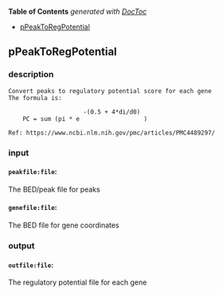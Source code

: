 <!-- START doctoc generated TOC please keep comment here to allow auto update -->
<!-- DON'T EDIT THIS SECTION, INSTEAD RE-RUN doctoc TO UPDATE -->
**Table of Contents**  *generated with [DocToc](https://github.com/thlorenz/doctoc)*

- [pPeakToRegPotential](#ppeaktoregpotential)

<!-- END doctoc generated TOC please keep comment here to allow auto update -->


## pPeakToRegPotential

### description
	Convert peaks to regulatory potential score for each gene
	The formula is:
```
		             -(0.5 + 4*di/d0)
	PC = sum (pi * e                  )
```
	Ref: https://www.ncbi.nlm.nih.gov/pmc/articles/PMC4489297/

### input
#### `peakfile:file`:
 The BED/peak file for peaks  
#### `genefile:file`:
 The BED file for gene coordinates  

### output
#### `outfile:file`:
 The regulatory potential file for each gene  
